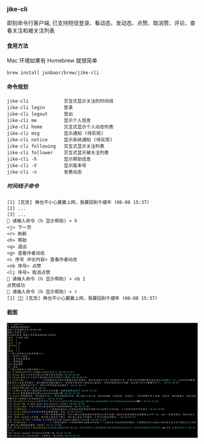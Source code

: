 ### jike-cli

即刻命令行客户端, 已支持短信登录、看动态、发动态、点赞、取消赞、评论、查看关注和被关注列表

#### 食用方法

Mac 环境如果有 Homebrew 就很简单

```
brew install junbaor/brew/jike-cli
```

#### 命令规划

```
jike-cli             交互式显示关注的时间线
jike-cli login       登录
jike-cli logout      登出
jike-cli me          显示个人信息
jike-cli home        交互式显示个人动态列表
jike-cli msg         显示通知 (待实现)
jike-cli notice      显示系统通知 (待实现)
jike-cli following   交互式显示关注列表
jike-cli follower    交互式显示被关注列表
jike-cli -h          显示帮助信息
jike-cli -V          显示版本号
jike-cli -n          发表动态
```

##### 时间线子命令
```
[1] [瓦恁] 再也不小心翼翼上网，我要回到千禧年 (06-08 15:37)
[2] ...
[3] ...
📝 请输入命令 (h 显示帮助) > h
<j> 下一页
<r> 刷新
<h> 帮助
<q> 退出
<g> 查看作者动态
<c 序号 评论内容> 查看作者动态
<nb 序号> 点赞
<lj 序号> 取消点赞
📝 请输入命令 (h 显示帮助) > nb 1
点赞成功
📝 请输入命令 (h 显示帮助) > r
[1] 👍🏻 [瓦恁] 再也不小心翼翼上网，我要回到千禧年 (06-08 15:37)
```


#### 截图

![screenshots-1](imgs/jike-cli-1.png)